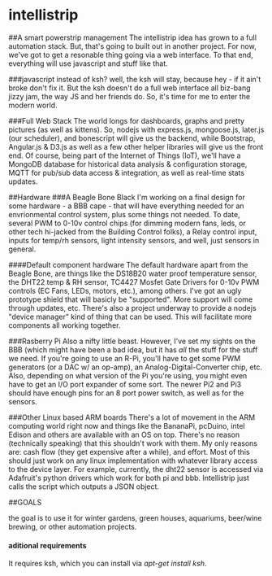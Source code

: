 # intellistrip
##A smart powerstrip management
The intellistrip idea has grown to a full automation stack. But, that's going to built out in another project. For now, we've got to get a resonable thing going via a web interface. To that end, everything will use javascript and stuff like that.

###javascript instead of ksh?
well, the ksh will stay, because hey - if it ain't broke don't fix it. But the ksh doesn't do a full web interface all biz-bang jizzy jam, the way JS and her friends do. So, it's time for me to enter the modern world.

###Full Web Stack
The world longs for dashboards, graphs and pretty pictures (as well as kittens). So, nodejs with express.js, mongoose.js, later.js (our scheduler), and bonescript will give us the backend, while Bootstrap, Angular.js & D3.js as well as a few other helper libraries will give us the front end. Of course, being part of the Internet of Things (IoT), we'll have a MongoDB database for historical data analysis & configuration storage, MQTT for pub/sub data access & integration, as well as real-time stats updates.

##Hardware
###A Beagle Bone Black
I'm working on a final design for some hardware - a BBB cape - that will have everything needed for an envrionmental control system, plus some things not needed. To date, several PWM to 0-10v control chips (for dimming modern fans, leds, or other tech hi-jacked from the Building Control folks), a Relay control input, inputs for temp/rh sensors, light intensity sensors, and well, just sensors in general.

####Default component hardware
The default hardware apart from the Beagle Bone, are things like the DS18B20 water proof temperature sensor, the DHT22 temp & RH sensor, TC4427 Mosfet Gate Drivers for 0-10v PWM controls (EC Fans, LEDs, motors, etc.), among others. I've got an ugly prototype shield that will basicly be "supported". More support will come through updates, etc. There's also a project underway to provide a nodejs "device manager" kind of thing that can be used. This will facilitate more components all working together. 

###Rasberry Pi
Also a nifty little beast. However, I've set my sights on the BBB (which might have been a bad idea, but it has _all_ the stuff for the stuff we need. If you're going to use an R-Pi, you'll have to get some PWM generators (or a DAC w/ an op-amp), an Analog-Digital-Converter chip, etc. Also, depending on what version of the Pi you're using, you might even have to get an I/O port expander of some sort. The newer Pi2 and Pi3 should have enough pins for an 8 port power switch, as well as for the sensors.

###Other Linux based ARM boards
There's a lot of movement in the ARM computing world right now and things like the BananaPi, pcDuino, intel Edison and others are available with an OS on top. There's no reason (technically speaking) that this shouldn't work with them. My only reasons are: cash flow (they get expensive after a while), and effort. Most of this should just work on any linux implementation with whatever library access to the device layer. For example, currently, the dht22 sensor is accessed via Adafruit's python drivers which work for both pi and bbb. Intellistrip just calls the script which outputs a JSON object. 

##GOALS

the goal is to use it for winter gardens, green houses, aquariums, beer/wine brewing, or other automation projects.
#### aditional requirements
It requires ksh, which you can install via _apt-get install ksh_.

